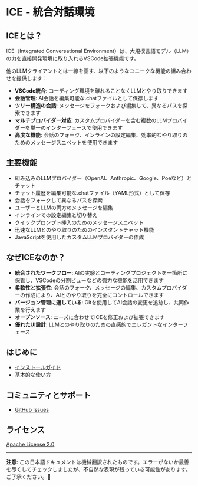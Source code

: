 # ICE - 統合対話環境

## ICEとは？

ICE（Integrated Conversational Environment）は、大規模言語モデル（LLM）の力を直接開発環境に取り入れるVSCode拡張機能です。

他のLLMクライアントとは一線を画す、以下のようなユニークな機能の組み合わせを提供します：

- **VSCode統合**: コーディング環境を離れることなくLLMとやり取りできます
- **会話管理**: AI会話を編集可能な.chatファイルとして保存します
- **ツリー構造の会話**: メッセージをフォークおよび編集して、異なるパスを探索できます
- **マルチプロバイダー対応**: カスタムプロバイダーを含む複数のLLMプロバイダーを単一のインターフェースで使用できます
- **高度な機能**: 会話のフォーク、インラインの設定編集、効率的なやり取りのためのメッセージスニペットを使用できます

## 主要機能

- 組み込みのLLMプロバイダー（OpenAI、Anthropic、Google、Poeなど）とチャット
- チャット履歴を編集可能な.chatファイル（YAML形式）として保存
- 会話をフォークして異なるパスを探索
- ユーザーとLLMの両方のメッセージを編集
- インラインでの設定編集と切り替え
- クイックプロンプト挿入のためのメッセージスニペット
- 迅速なLLMとのやり取りのためのインスタントチャット機能
- JavaScriptを使用したカスタムLLMプロバイダーの作成

## なぜICEなのか？

- **統合されたワークフロー**: AIの実験とコーディングプロジェクトを一箇所に保管し、VSCodeの分割ビューなどの強力な機能を活用できます
- **柔軟性と拡張性**: 会話のフォーク、メッセージの編集、カスタムプロバイダーの作成により、AIとのやり取りを完全にコントロールできます
- **バージョン管理に適している**: Gitを使用してAI会話の変更を追跡し、共同作業を行えます
- **オープンソース**: ニーズに合わせてICEを修正および拡張できます
- **優れたUI設計**: LLMとのやり取りのための直感的でエレガントなインターフェース

## はじめに

- [インストールガイド](ja/installation.md)
- [基本的な使い方](ja/basic-usage.md)

## コミュニティとサポート

- [GitHub Issues](https://github.com/richardhyy/ice-vscode/issues)

## ライセンス

[Apache License 2.0](https://github.com/richardhyy/ice-vscode/blob/main/LICENSE)


---

**注意**: この日本語ドキュメントは機械翻訳されたものです。エラーがないか最善を尽くしてチェックしましたが、不自然な表現が残っている可能性があります。ご了承ください。🙇
